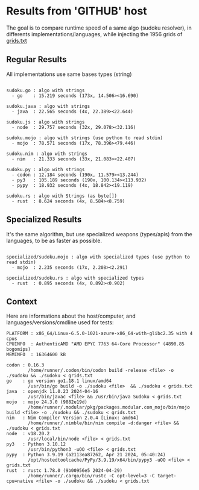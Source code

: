 # Results from 'GITHUB' host

The goal is to compare runtime speed of a same algo (sudoku resolver), in differents implementations/languages, while injecting the 1956 grids of [grids.txt](grids.txt)

## Regular Results

All implementations use same bases types (string)

```

sudoku.go : algo with strings
  - go    : 15.219 seconds (173x, 14.506><16.690)

sudoku.java : algo with strings
  - java  : 22.565 seconds (4x, 22.389><22.644)

sudoku.js : algo with strings
  - node  : 29.757 seconds (32x, 29.078><32.116)

sudoku.mojo : algo with strings (use python to read stdin)
  - mojo  : 78.571 seconds (17x, 78.396><79.446)

sudoku.nim : algo with strings
  - nim   : 21.333 seconds (33x, 21.083><22.407)

sudoku.py : algo with strings
  - codon : 12.184 seconds (190x, 11.579><13.244)
  - py3   : 105.189 seconds (190x, 100.134><113.932)
  - pypy  : 18.932 seconds (4x, 18.842><19.119)

sudoku.rs : algo with Strings (as byte[])
  - rust  : 8.624 seconds (4x, 8.584><8.759)

```

## Specialized Results

It's the same algorithm, but use specialized weapons (types/apis) from the languages, to be as faster as possible.

```

specialized/sudoku.mojo : algo with specialized types (use python to read stdin)
  - mojo  : 2.235 seconds (17x, 2.208><2.291)

specialized/sudoku.rs : algo with specialized types
  - rust  : 0.895 seconds (4x, 0.892><0.902)

```
## Context

Here are informations about the host/computer, and languages/versions/cmdline used for tests:
```
PLATFORM : x86_64/Linux-6.5.0-1021-azure-x86_64-with-glibc2.35 with 4 cpus
CPUINFO  : AuthenticAMD "AMD EPYC 7763 64-Core Processor" (4890.85 bogomips)
MEMINFO  : 16364600 kB

codon : 0.16.3
        /home/runner/.codon/bin/codon build -release <file> -o ./sudoku && ./sudoku < grids.txt
go    : go version go1.18.1 linux/amd64
        /usr/bin/go build -o ./sudoku <file>  && ./sudoku < grids.txt
java  : openjdk 11.0.23 2024-04-16
        /usr/bin/javac <file> && /usr/bin/java Sudoku < grids.txt
mojo  : mojo 24.3.0 (9882e19d)
        /home/runner/.modular/pkg/packages.modular.com_mojo/bin/mojo build <file> -o ./sudoku && ./sudoku < grids.txt
nim   : Nim Compiler Version 2.0.4 [Linux: amd64]
        /home/runner/.nimble/bin/nim compile -d:danger <file> && ./sudoku < grids.txt
node  : v18.20.2
        /usr/local/bin/node <file> < grids.txt
py3   : Python 3.10.12
        /usr/bin/python3 -uOO <file> < grids.txt
pypy  : Python 3.9.19 (a2113ea87262, Apr 21 2024, 05:40:24)
        /opt/hostedtoolcache/PyPy/3.9.19/x64/bin/pypy3 -uOO <file> < grids.txt
rust  : rustc 1.78.0 (9b00956e5 2024-04-29)
        /home/runner/.cargo/bin/rustc -C opt-level=3 -C target-cpu=native <file> -o ./sudoku && ./sudoku < grids.txt

```



